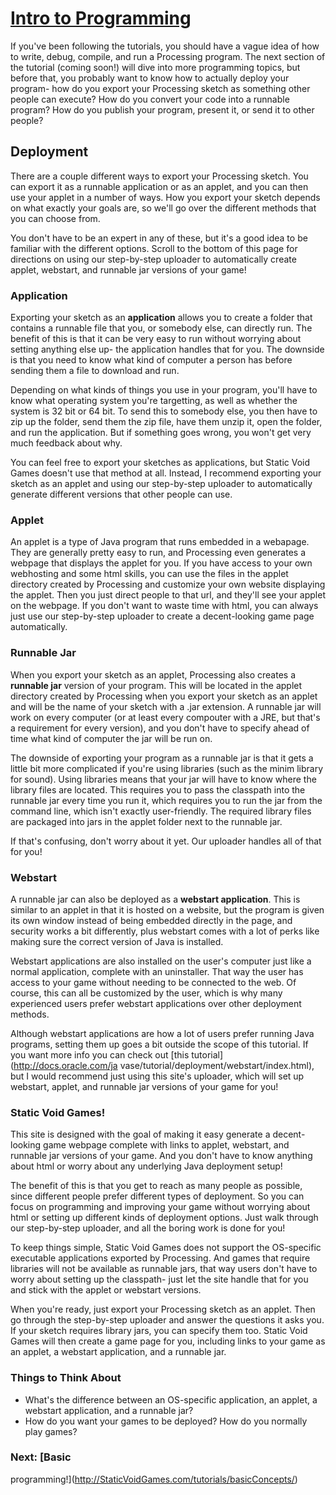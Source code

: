 #  [Intro to Programming](index.jsp)

If you've been following the tutorials, you should have a vague idea of how to
write, debug, compile, and run a Processing program. The next section of the
tutorial (coming soon!) will dive into more programming topics, but before
that, you probably want to know how to actually deploy your program- how do
you export your Processing sketch as something other people can execute? How
do you convert your code into a runnable program? How do you publish your
program, present it, or send it to other people?

## Deployment

There are a couple different ways to export your Processing sketch. You can
export it as a runnable application or as an applet, and you can then use your
applet in a number of ways. How you export your sketch depends on what exactly
your goals are, so we'll go over the different methods that you can choose
from.

You don't have to be an expert in any of these, but it's a good idea to be
familiar with the different options. Scroll to the bottom of this page for
directions on using our step-by-step uploader to automatically create applet,
webstart, and runnable jar versions of your game!

### Application

Exporting your sketch as an **application** allows you to create a folder that
contains a runnable file that you, or somebody else, can directly run. The
benefit of this is that it can be very easy to run without worrying about
setting anything else up- the application handles that for you. The downside
is that you need to know what kind of computer a person has before sending
them a file to download and run.

Depending on what kinds of things you use in your program, you'll have to know
what operating system you're targetting, as well as whether the system is 32
bit or 64 bit. To send this to somebody else, you then have to zip up the
folder, send them the zip file, have them unzip it, open the folder, and run
the application. But if something goes wrong, you won't get very much feedback
about why.

You can feel free to export your sketches as applications, but Static Void
Games doesn't use that method at all. Instead, I recommend exporting your
sketch as an applet and using our step-by-step uploader to automatically
generate different versions that other people can use.

### Applet

An applet is a type of Java program that runs embedded in a webapage. They are
generally pretty easy to run, and Processing even generates a webpage that
displays the applet for you. If you have access to your own webhosting and
some html skills, you can use the files in the applet directory created by
Processing and customize your own website displaying the applet. Then you just
direct people to that url, and they'll see your applet on the webpage. If you
don't want to waste time with html, you can always just use our step-by-step
uploader to create a decent-looking game page automatically.

### Runnable Jar

When you export your sketch as an applet, Processing also creates a **runnable
jar** version of your program. This will be located in the applet directory
created by Processing when you export your sketch as an applet and will be the
name of your sketch with a .jar extension. A runnable jar will work on every
computer (or at least every compouter with a JRE, but that's a requirement for
every version), and you don't have to specify ahead of time what kind of
computer the jar will be run on.

The downside of exporting your program as a runnable jar is that it gets a
little bit more complicated if you're using libraries (such as the minim
library for sound). Using libraries means that your jar will have to know
where the library files are located. This requires you to pass the classpath
into the runnable jar every time you run it, which requires you to run the jar
from the command line, which isn't exactly user-friendly. The required library
files are packaged into jars in the applet folder next to the runnable jar.

If that's confusing, don't worry about it yet. Our uploader handles all of
that for you!

### Webstart

A runnable jar can also be deployed as a **webstart application**. This is
similar to an applet in that it is hosted on a website, but the program is
given its own window instead of being embedded directly in the page, and
security works a bit differently, plus webstart comes with a lot of perks like
making sure the correct version of Java is installed.

Webstart applications are also installed on the user's computer just like a
normal application, complete with an uninstaller. That way the user has access
to your game without needing to be connected to the web. Of course, this can
all be customized by the user, which is why many experienced users prefer
webstart applications over other deployment methods.

Although webstart applications are how a lot of users prefer running Java
programs, setting them up goes a bit outside the scope of this tutorial. If
you want more info you can check out [this tutorial](http://docs.oracle.com/ja
vase/tutorial/deployment/webstart/index.html), but I would recommend just
using this site's uploader, which will set up webstart, applet, and runnable
jar versions of your game for you!

### Static Void Games!

This site is designed with the goal of making it easy generate a decent-
looking game webpage complete with links to applet, webstart, and runnable jar
versions of your game. And you don't have to know anything about html or worry
about any underlying Java deployment setup!

The benefit of this is that you get to reach as many people as possible, since
different people prefer different types of deployment. So you can focus on
programming and improving your game without worrying about html or setting up
different kinds of deployment options. Just walk through our step-by-step
uploader, and all the boring work is done for you!

To keep things simple, Static Void Games does not support the OS-specific
executable applications exported by Processing. And games that require
libraries will not be available as runnable jars, that way users don't have to
worry about setting up the classpath- just let the site handle that for you
and stick with the applet or webstart versions.

When you're ready, just export your Processing sketch as an applet. Then go
through the step-by-step uploader and answer the questions it asks you. If
your sketch requires library jars, you can specify them too. Static Void Games
will then create a game page for you, including links to your game as an
applet, a webstart application, and a runnable jar.

### Things to Think About

  * What's the difference between an OS-specific application, an applet, a webstart application, and a runnable jar?
  * How do you want your games to be deployed? How do you normally play games?

### Next: [Basic
programming!](http://StaticVoidGames.com/tutorials/basicConcepts/)

